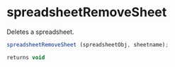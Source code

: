 # spreadsheetRemoveSheet

Deletes a spreadsheet.

```javascript
spreadsheetRemoveSheet (spreadsheetObj, sheetname);
```

```javascript
returns void
```
